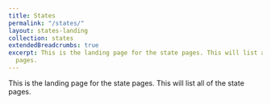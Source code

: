 ```yaml
---
title: States
permalink: "/states/"
layout: states-landing
collection: states
extendedBreadcrumbs: true
excerpt: This is the landing page for the state pages. This will list all of the state
  pages.
---
```


This is the landing page for the state pages. This will list all of the state pages.
